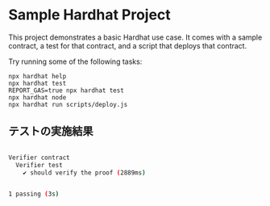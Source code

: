 # Sample Hardhat Project

This project demonstrates a basic Hardhat use case. It comes with a sample contract, a test for that contract, and a script that deploys that contract.

Try running some of the following tasks:

```shell
npx hardhat help
npx hardhat test
REPORT_GAS=true npx hardhat test
npx hardhat node
npx hardhat run scripts/deploy.js
```

## テストの実施結果

```bash

Verifier contract
  Verifier test
    ✔ should verify the proof (2889ms)


1 passing (3s)
```